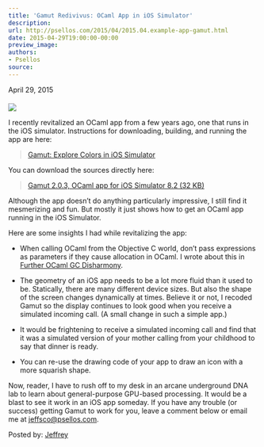 ```yaml
---
title: 'Gamut Redivivus: OCaml App in iOS Simulator'
description:
url: http://psellos.com/2015/04/2015.04.example-app-gamut.html
date: 2015-04-29T19:00:00-00:00
preview_image:
authors:
- Psellos
source:
---
```


<div class="date">April 29, 2015</div>

<div class="screenminiature" style="margin-top: 1.4em;">
<a href="http://psellos.com/ocaml/example-app-gamut.html"><img src="http://psellos.com/images/gamut2-sky-blue-150.png"></a>
</div>

<p>I recently revitalized an OCaml app from a few years ago, one that runs
in the iOS simulator. Instructions for downloading, building, and
running the app are here:</p>

<blockquote>
  <p><a href="http://psellos.com/ocaml/example-app-gamut.html">Gamut: Explore Colors in iOS Simulator</a></p>
</blockquote>

<p>You can download the sources directly here:</p>

<blockquote>
  <p><a href="http://psellos.com/pub/gamut/gamut-sim-2.0.3.tgz">Gamut 2.0.3, OCaml app for iOS Simulator 8.2 (32 KB)</a></p>
</blockquote>

<p>Although the app doesn’t do anything particularly impressive, I still
find it mesmerizing and fun. But mostly it just shows how to get an
OCaml app running in the iOS Simulator.</p>

<p>Here are some insights I had while revitalizing the app:</p>

<ul>
<li><p>When calling OCaml from the Objective C world, don’t pass expressions
as parameters if they cause allocation in OCaml. I wrote about this in
<a href="http://psellos.com/2015/01/2015.01.gc-disharmony-bis.html">Further OCaml GC Disharmony</a>.</p></li>
<li><p>The geometry of an iOS app needs to be a lot more fluid than it used
to be. Statically, there are many different device sizes. But also the
shape of the screen changes dynamically at times. Believe it or not, I
recoded Gamut so the display continues to look good when you receive a
simulated incoming call. (A small change in such a simple app.)</p></li>
<li><p>It would be frightening to receive a simulated incoming call and find
that it was a simulated version of your mother calling from your
childhood to say that dinner is ready.</p></li>
<li><p>You can re-use the drawing code of your app to draw an icon with a
more squarish shape.</p></li>
</ul>

<p>Now, reader, I have to rush off to my desk in an arcane underground DNA
lab to learn about general-purpose GPU-based processing. It would be a
blast to see it work in an iOS app someday. If you have any trouble (or
success) getting Gamut to work for you, leave a comment below or email
me at <a href="mailto:jeffsco@psellos.com">jeffsco@psellos.com</a>.</p>

<p>Posted by: <a href="http://psellos.com/aboutus.html#jeffreya.scofieldphd">Jeffrey</a></p>

<p></p>


